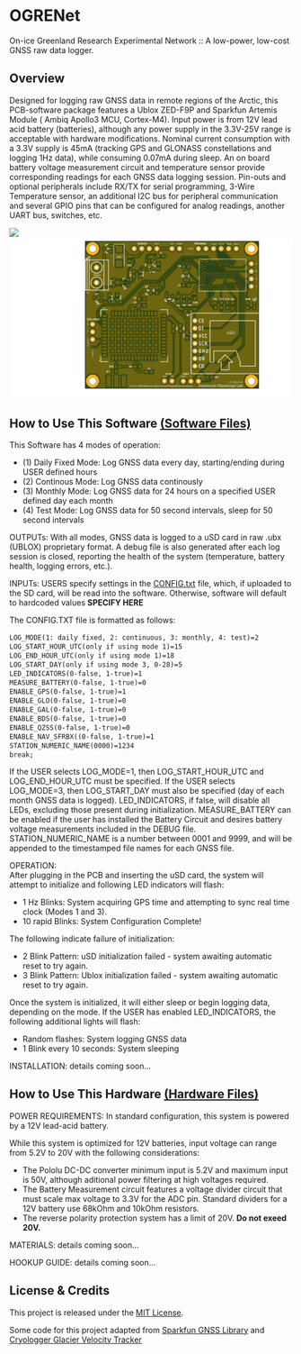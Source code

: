 # OGRENet
On-ice Greenland Research Experimental Network :: A low-power, low-cost GNSS raw data logger.

## Overview
Designed for logging raw GNSS data in remote regions of the Arctic, this PCB-software package features a Ublox ZED-F9P and Sparkfun Artemis Module ( Ambiq Apollo3 MCU, Cortex-M4). Input power is from 12V lead acid battery (batteries), although any power supply in the 3.3V-25V range is acceptable with hardware modifications. Nominal current consumption with a 3.3V supply is 45mA (tracking GPS and GLONASS constellations and logging 1Hz data), while consuming 0.07mA during sleep. An on board battery voltage measurement circuit and temperature sensor provide corresponding readings for each GNSS data logging session. Pin-outs and optional peripherals include RX/TX for serial programming, 3-Wire Temperature sensor, an additional I2C bus for peripheral communication and several GPIO pins that can be configured for analog readings, another UART bus, switches, etc. 

<img src="https://user-images.githubusercontent.com/37055625/156889824-d95c58e6-8be3-41f7-8ab4-701e75ca4c8e.jpg" width="300"/> <img src="Hardware/Silkscreen.png" width="550"/>

## How to Use This Software [(Software Files)](OGRENet)

This Software has 4 modes of operation: 
  - (1) Daily Fixed Mode: Log GNSS data every day, starting/ending during USER defined hours
  - (2) Continous Mode: Log GNSS data continously
  - (3) Monthly Mode: Log GNSS data for 24 hours on a specified USER defined day each month
  - (4) Test Mode: Log GNSS data for 50 second intervals, sleep for 50 second intervals
  
OUTPUTs: With all modes, GNSS data is logged to a uSD card in raw .ubx (UBLOX) proprietary format. A debug file is also generated after each log session is closed, reporting the health of the system (temperature, battery health, logging errors, etc.).
  
INPUTs: USERS specify settings in the [CONFIG.txt](OGRENet/CONFIG) file, which, if uploaded to the SD card, will be read into the software. 
Otherwise, software will default to hardcoded values **SPECIFY HERE**

The CONFIG.TXT file is formatted as follows: 

```
LOG_MODE(1: daily fixed, 2: continuous, 3: monthly, 4: test)=2
LOG_START_HOUR_UTC(only if using mode 1)=15
LOG_END_HOUR_UTC(only if using mode 1)=18
LOG_START_DAY(only if using mode 3, 0-28)=5
LED_INDICATORS(0-false, 1-true)=1
MEASURE_BATTERY(0-false, 1-true)=0
ENABLE_GPS(0-false, 1-true)=1
ENABLE_GLO(0-false, 1-true)=0
ENABLE_GAL(0-false, 1-true)=0
ENABLE_BDS(0-false, 1-true)=0
ENABLE_QZSS(0-false, 1-true)=0
ENABLE_NAV_SFRBX((0-false, 1-true)=1
STATION_NUMERIC_NAME(0000)=1234
break;
```

If the USER selects LOG_MODE=1, then LOG_START_HOUR_UTC and LOG_END_HOUR_UTC must be specified. 
If the USER selects LOG_MODE=3, then LOG_START_DAY must also be specified (day of each month GNSS data is logged). 
LED_INDICATORS, if false, will disable all LEDs, excluding those present during initialization. 
MEASURE_BATTERY can be enabled if the user has installed the Battery Circuit and desires battery voltage measurements included in the DEBUG file.
STATION_NUMERIC_NAME is a number between 0001 and 9999, and will be appended to the timestamped file names for each GNSS file. 

OPERATION:  
After plugging in the PCB and inserting the uSD card, the system will attempt to initialize and following LED indicators will flash: 
  - 1 Hz Blinks: System acquiring GPS time and attempting to sync real time clock (Modes 1 and 3).
  - 10 rapid Blinks: System Configuration Complete!
  
 The following indicate failure of initialization: 
  - 2 Blink Pattern: uSD initialization failed - system awaiting automatic reset to try again.
  - 3 Blink Pattern: Ublox initialization failed - system awaiting automatic reset to try again.

Once the system is initialized, it will either sleep or begin logging data, depending on the mode. 
If the USER has enabled LED_INDICATORS, the following additional lights will flash: 
  - Random flashes: System logging GNSS data
  - 1 Blink every 10 seconds: System sleeping

INSTALLATION:
details coming soon...

## How to Use This Hardware [(Hardware Files)](Hardware)

POWER REQUIREMENTS: 
In standard configuration, this system is powered by a 12V lead-acid battery. 
  
While this system is optimized for 12V batteries, input voltage can range from 5.2V to 20V with the following considerations:  
  - The Pololu DC-DC converter minimum input is 5.2V and maximum input is 50V, although aditional power filtering at high voltages required. 
  - The Battery Measurement circuit features a voltage divider circuit that must scale max voltage to 3.3V for the ADC pin. Standard dividers for a 12V battery use 68kOhm and 10kOhm resistors. 
  - The reverse polarity protection system has a limit of 20V. **Do not exeed 20V.**

MATERIALS:
 details coming soon...

HOOKUP GUIDE: 
details coming soon...

## License & Credits
This project is released under the [MIT License](http://opensource.org/licenses/MIT).

Some code for this project adapted from [Sparkfun GNSS Library](https://github.com/sparkfun/SparkFun_u-blox_GNSS_Arduino_Library) and 
[Cryologger Glacier Velocity Tracker](https://github.com/adamgarbo/Cryologger_Glacier_Velocity_Tracker)
